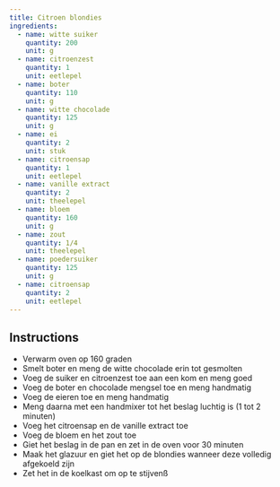 ```yaml
---
title: Citroen blondies
ingredients:
  - name: witte suiker
    quantity: 200
    unit: g
  - name: citroenzest
    quantity: 1
    unit: eetlepel
  - name: boter
    quantity: 110
    unit: g
  - name: witte chocolade
    quantity: 125
    unit: g
  - name: ei
    quantity: 2
    unit: stuk
  - name: citroensap
    quantity: 1
    unit: eetlepel
  - name: vanille extract
    quantity: 2
    unit: theelepel
  - name: bloem
    quantity: 160
    unit: g
  - name: zout
    quantity: 1/4
    unit: theelepel
  - name: poedersuiker
    quantity: 125
    unit: g
  - name: citroensap
    quantity: 2
    unit: eetlepel
---
```


<Recipe />

## Instructions
  - Verwarm oven op 160 graden
  - Smelt boter en meng de witte chocolade erin tot gesmolten
  - Voeg de suiker en citroenzest toe aan een kom en meng goed
  - Voeg de boter en chocolade mengsel toe en meng handmatig
  - Voeg de eieren toe en meng handmatig
  - Meng daarna met een handmixer tot het beslag luchtig is (1 tot 2 minuten)
  - Voeg het citroensap en de vanille extract toe
  - Voeg de bloem en het zout toe
  - Giet het beslag in de pan en zet in de oven voor 30 minuten
  - Maak het glazuur en giet het op de blondies wanneer deze volledig afgekoeld zijn
  - Zet het in de koelkast om op te stijvenß
